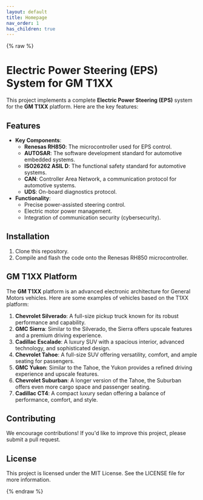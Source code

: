 ```yaml
---
layout: default
title: Homepage
nav_order: 1
has_children: true
---
```

{% raw %}
# Electric Power Steering (EPS) System for GM T1XX

This project implements a complete **Electric Power Steering (EPS)** system for the **GM T1XX** platform. Here are the key features:

## Features
- **Key Components**:
  - **Renesas RH850**: The microcontroller used for EPS control.
  - **AUTOSAR**: The software development standard for automotive embedded systems.
  - **ISO26262 ASIL D**: The functional safety standard for automotive systems.
  - **CAN**: Controller Area Network, a communication protocol for automotive systems.
  - **UDS**: On-board diagnostics protocol.
- **Functionality**:
  - Precise power-assisted steering control.
  - Electric motor power management.
  - Integration of communication security (cybersecurity).

## Installation
1. Clone this repository.
2. Compile and flash the code onto the Renesas RH850 microcontroller.

## GM T1XX Platform
The **GM T1XX** platform is an advanced electronic architecture for General Motors vehicles. Here are some examples of vehicles based on the T1XX platform:

1. **Chevrolet Silverado**: A full-size pickup truck known for its robust performance and capability.
2. **GMC Sierra**: Similar to the Silverado, the Sierra offers upscale features and a premium driving experience.
3. **Cadillac Escalade**: A luxury SUV with a spacious interior, advanced technology, and sophisticated design.
4. **Chevrolet Tahoe**: A full-size SUV offering versatility, comfort, and ample seating for passengers.
5. **GMC Yukon**: Similar to the Tahoe, the Yukon provides a refined driving experience and upscale features.
6. **Chevrolet Suburban**: A longer version of the Tahoe, the Suburban offers even more cargo space and passenger seating.
7. **Cadillac CT4**: A compact luxury sedan offering a balance of performance, comfort, and style.

## Contributing
We encourage contributions! If you'd like to improve this project, please submit a pull request.

## License
This project is licensed under the MIT License. See the LICENSE file for more information.

{% endraw %}
